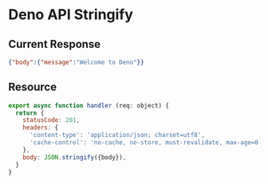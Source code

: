 # Deno API Stringify

## Current Response

```json
{"body":{"message":"Welcome to Deno"}}
```

## Resource

```js
export async function handler (req: object) {
  return {
    statusCode: 201,
    headers: {
      'content-type': 'application/json; charset=utf8',
      'cache-control': 'no-cache, no-store, must-revalidate, max-age=0, s-maxage=0',
    },
    body: JSON.stringify({body}), 
  }
}
```